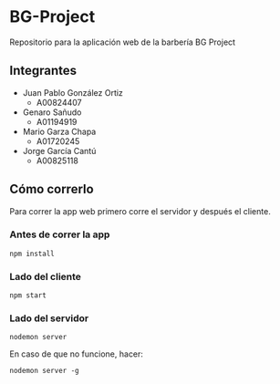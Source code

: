 # BG-Project
Repositorio para la aplicación web de la barbería BG Project

## Integrantes
- Juan Pablo González Ortiz
    - A00824407
- Genaro Sañudo 
    - A01194919
- Mario Garza Chapa
    - A01720245
- Jorge García Cantú
    - A00825118

## Cómo correrlo
Para correr la app web primero corre el servidor y después el cliente.

### Antes de correr la app
```
npm install
```

### Lado del cliente
```
npm start
```

### Lado del servidor
```
nodemon server
```

En caso de que no funcione, hacer:
```
nodemon server -g
```
  
